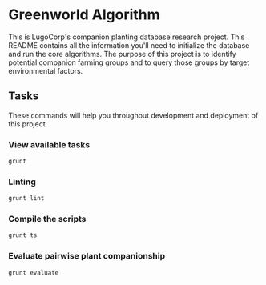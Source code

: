 # Greenworld Algorithm
This is LugoCorp's companion planting database research project.
This README contains all the information you'll need to initialize the database and run the core algorithms.
The purpose of this project is to identify potential companion farming groups and to query those groups by target environmental factors.

## Tasks
These commands will help you throughout development and deployment of this project.

### View available tasks
```bash
grunt
```

### Linting
```bash
grunt lint
```

### Compile the scripts
```bash
grunt ts
```

### Evaluate pairwise plant companionship
```bash
grunt evaluate
```
